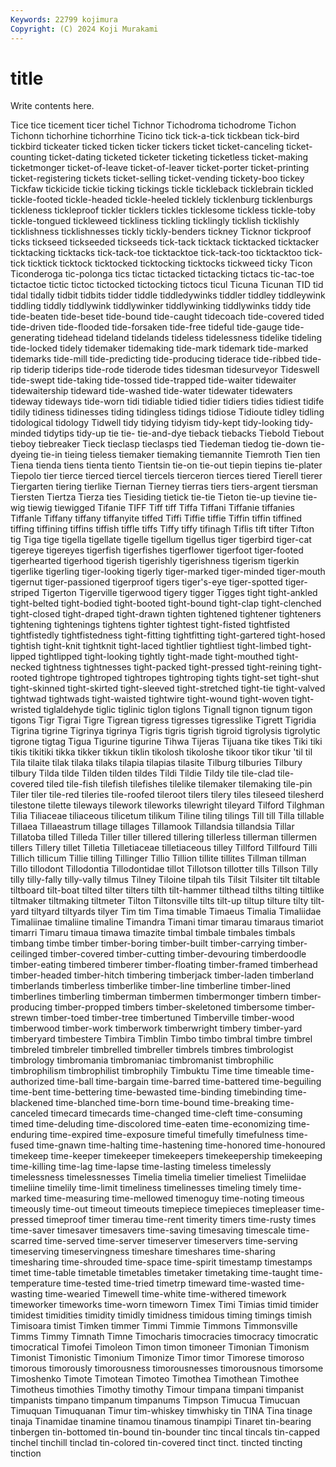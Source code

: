 ```yaml
---
Keywords: 22799 kojimura
Copyright: (C) 2024 Koji Murakami
---
```


# title

Write contents here.



 Tice tice
ticement ticer tichel Tichnor Tichodroma tichodrome Tichon Tichonn tichorhine tichorrhine
Ticino tick tick-a-tick tickbean tick-bird tickbird tickeater ticked ticken ticker
tickers ticket ticket-canceling ticket-counting ticket-dating ticketed ticketer ticketing ticketless ticket-making
ticketmonger ticket-of-leave ticket-of-leaver ticket-porter ticket-printing ticket-registering tickets ticket-selling ticket-vending tickety-boo
tickey Tickfaw tickicide tickie ticking tickings tickle tickleback ticklebrain tickled
tickle-footed tickle-headed tickle-heeled ticklely ticklenburg ticklenburgs tickleness tickleproof tickler ticklers
tickles ticklesome tickless tickle-toby tickle-tongued tickleweed tickliness tickling ticklingly ticklish
ticklishly ticklishness ticklishnesses tickly tickly-benders tickney Ticknor tickproof ticks tickseed
tickseeded tickseeds tick-tack ticktack ticktacked ticktacker ticktacking ticktacks tick-tack-toe ticktacktoe
tick-tack-too ticktacktoo tick-tick ticktick ticktock ticktocked ticktocking ticktocks tickweed ticky
Ticon Ticonderoga tic-polonga tics tictac tictacked tictacking tictacs tic-tac-toe tictactoe
tictic tictoc tictocked tictocking tictocs ticul Ticuna Ticunan TID tid
tidal tidally tidbit tidbits tidder tiddle tiddledywinks tiddler tiddley tiddleywink
tiddling tiddly tiddlywink tiddlywinker tiddlywinking tiddlywinks tiddy tide tide-beaten tide-beset
tide-bound tide-caught tidecoach tide-covered tided tide-driven tide-flooded tide-forsaken tide-free tideful
tide-gauge tide-generating tidehead tideland tidelands tideless tidelessness tidelike tideling tide-locked
tidely tidemaker tidemaking tide-mark tidemark tide-marked tidemarks tide-mill tide-predicting tide-producing
tiderace tide-ribbed tide-rip tiderip tiderips tide-rode tiderode tides tidesman tidesurveyor
Tideswell tide-swept tide-taking tide-tossed tide-trapped tide-waiter tidewaiter tidewaitership tideward tide-washed
tide-water tidewater tidewaters tideway tideways tide-worn tidi tidiable tidied tidier
tidiers tidies tidiest tidife tidily tidiness tidinesses tiding tidingless tidings
tidiose Tidioute tidley tidling tidological tidology Tidwell tidy tidying tidyism
tidy-kept tidy-looking tidy-minded tidytips tidy-up tie tie- tie-and-dye tieback tiebacks
Tiebold Tiebout tieboy tiebreaker Tieck tieclasp tieclasps tied Tiedeman tiedog
tie-down tie-dyeing tie-in tieing tieless tiemaker tiemaking tiemannite Tiemroth Tien
tien Tiena tienda tiens tienta tiento Tientsin tie-on tie-out tiepin
tiepins tie-plater Tiepolo tier tierce tierced tiercel tiercels tierceron tierces
tiered Tierell tierer Tiergarten tiering tierlike Tiernan Tierney tierras tiers
tiers-argent tiersman Tiersten Tiertza Tierza ties Tiesiding tietick tie-tie Tieton
tie-up tievine tie-wig tiewig tiewigged Tifanie TIFF Tiff tiff Tiffa
Tiffani Tiffanie tiffanies Tiffanle Tiffany tiffany tiffanyite tiffed Tiffi Tiffie
tiffie Tiffin tiffin tiffined tiffing tiffining tiffins tiffish tiffle tiffs
Tiffy tiffy tifinagh Tiflis tift tifter Tifton tig Tiga tige
tigella tigellate tigelle tigellum tigellus tiger tigerbird tiger-cat tigereye tigereyes
tigerfish tigerfishes tigerflower tigerfoot tiger-footed tigerhearted tigerhood tigerish tigerishly tigerishness
tigerism tigerkin tigerlike tigerling tiger-looking tigerly tiger-marked tiger-minded tiger-mouth tigernut
tiger-passioned tigerproof tigers tiger's-eye tiger-spotted tiger-striped Tigerton Tigerville tigerwood tigery
tigger Tigges tight tight-ankled tight-belted tight-bodied tight-booted tight-bound tight-clap tight-clenched
tight-closed tight-draped tight-drawn tighten tightened tightener tighteners tightening tightenings tightens
tighter tightest tight-fisted tightfisted tightfistedly tightfistedness tight-fitting tightfitting tight-gartered tight-hosed
tightish tight-knit tightknit tight-laced tightlier tightliest tight-limbed tight-lipped tightlipped tight-looking
tightly tight-made tight-mouthed tight-necked tightness tightnesses tight-packed tight-pressed tight-reining tight-rooted
tightrope tightroped tightropes tightroping tights tight-set tight-shut tight-skinned tight-skirted tight-sleeved
tight-stretched tight-tie tight-valved tightwad tightwads tight-waisted tightwire tight-wound tight-woven tight-wristed
tiglaldehyde tiglic tiglinic tiglon tiglons Tignall tignon tignum tigon tigons
Tigr Tigrai Tigre Tigrean tigress tigresses tigresslike Tigrett Tigridia Tigrina
tigrine Tigrinya tigrinya Tigris tigris tigrish tigroid tigrolysis tigrolytic tigrone
tigtag Tigua Tigurine tigurine Tihwa Tijeras Tijuana tike tikes Tiki
tiki tikis tikitiki tikka tikker tikkun tiklin tikolosh tikoloshe tikoor
tikor tikur 'til til Tila tilaite tilak tilaka tilaks tilapia
tilapias tilasite Tilburg tilburies Tilbury tilbury Tilda tilde Tilden tilden
tildes Tildi Tildie Tildy tile tile-clad tile-covered tiled tile-fish tilefish
tilefishes tilelike tilemaker tilemaking tile-pin Tiler tiler tile-red tileries tile-roofed
tileroot tilers tilery tiles tileseed tilesherd tilestone tilette tileways tilework
tileworks tilewright tileyard Tilford Tilghman Tilia Tiliaceae tiliaceous tilicetum tilikum
Tiline tiling tilings Till till Tilla tillable Tillaea Tillaeastrum tillage
tillages Tillamook Tillandsia tillandsia Tillar Tillatoba tilled Tilleda Tiller tiller
tillered tillering tillerless tillerman tillermen tillers Tillery tillet Tilletia Tilletiaceae
tilletiaceous tilley Tillford Tillfourd Tilli Tillich tillicum Tillie tilling Tillinger
Tillio Tillion tillite tillites Tillman tillman Tillo tillodont Tillodontia Tillodontidae
tillot Tillotson tillotter tills Tillson Tilly tilly tilly-fally tilly-vally tilmus
Tilney Tiloine tilpah tils Tilsit Tilsiter tilt tiltable tiltboard tilt-boat
tilted tilter tilters tilth tilt-hammer tilthead tilths tilting tiltlike tiltmaker
tiltmaking tiltmeter Tilton Tiltonsville tilts tilt-up tiltup tilture tilty tilt-yard
tiltyard tiltyards tilyer Tim tim Tima timable Timaeus Timalia Timaliidae
Timaliinae timaliine timaline Timandra Timani timar timarau timaraus timariot timarri
Timaru timaua timawa timazite timbal timbale timbales timbals timbang timbe
timber timber-boring timber-built timber-carrying timber-ceilinged timber-covered timber-cutting timber-devouring timberdoodle timber-eating
timbered timberer timber-floating timber-framed timberhead timber-headed timber-hitch timbering timberjack timber-laden
timberland timberlands timberless timberlike timber-line timberline timber-lined timberlines timberling timberman
timbermen timbermonger timbern timber-producing timber-propped timbers timber-skeletoned timbersome timber-strewn timber-toed
timber-tree timbertuned Timberville timber-wood timberwood timber-work timberwork timberwright timbery timber-yard
timberyard timbestere Timbira Timblin Timbo timbo timbral timbre timbrel timbreled
timbreler timbrelled timbreller timbrels timbres timbrologist timbrology timbromania timbromaniac timbromanist
timbrophilic timbrophilism timbrophilist timbrophily Timbuktu Time time timeable time-authorized time-ball
time-bargain time-barred time-battered time-beguiling time-bent time-bettering time-bewasted time-binding timebinding time-blackened
time-blanched time-born time-bound time-breaking time-canceled timecard timecards time-changed time-cleft time-consuming
timed time-deluding time-discolored time-eaten time-economizing time-enduring time-expired time-exposure timeful timefully
timefulness time-fused time-gnawn time-halting time-hastening time-honored time-honoured timekeep time-keeper timekeeper
timekeepers timekeepership timekeeping time-killing time-lag time-lapse time-lasting timeless timelessly timelessness
timelessnesses Timelia timelia timelier timeliest Timeliidae timeliine timelily time-limit timeliness
timelinesses timeling timely time-marked time-measuring time-mellowed timenoguy time-noting timeous timeously
time-out timeout timeouts timepiece timepieces timepleaser time-pressed timeproof timer timerau
time-rent timerity timers time-rusty times time-saver timesaver timesavers time-saving timesaving
timescale time-scarred time-served time-server timeserver timeservers time-serving timeserving timeservingness timeshare
timeshares time-sharing timesharing time-shrouded time-space time-spirit timestamp timestamps timet time-table
timetable timetables timetaker timetaking time-taught time-temperature time-tested time-tried timetrp timeward
time-wasted time-wasting time-wearied Timewell time-white time-withered timework timeworker timeworks time-worn
timeworn Timex Timi Timias timid timider timidest timidities timidity timidly
timidness timidous timing timings timish Timisoara timist Timken timmer Timmi
Timmie Timmons Timmonsville Timms Timmy Timnath Timne Timocharis timocracies timocracy
timocratic timocratical Timofei Timoleon Timon timon timoneer Timonian Timonism Timonist
Timonistic Timonium Timonize Timor timor Timorese timoroso timorous timorously timorousness
timorousnesses timorousnous timorsome Timoshenko Timote Timotean Timoteo Timothea Timothean Timothee
Timotheus timothies Timothy timothy Timour timpana timpani timpanist timpanists timpano
timpanum timpanums Timpson Timucua Timucuan Timuquan Timuquanan Timur tim-whiskey timwhisky
tin TINA Tina tinage tinaja Tinamidae tinamine tinamou tinamous tinampipi
Tinaret tin-bearing tinbergen tin-bottomed tin-bound tin-bounder tinc tincal tincals tin-capped
tinchel tinchill tinclad tin-colored tin-covered tinct tinct. tincted tincting tinction
